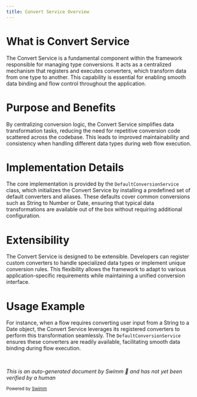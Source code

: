 ```yaml
---
title: Convert Service Overview
---
```

# What is Convert Service

The Convert Service is a fundamental component within the framework responsible for managing type conversions. It acts as a centralized mechanism that registers and executes converters, which transform data from one type to another. This capability is essential for enabling smooth data binding and flow control throughout the application.

# Purpose and Benefits

By centralizing conversion logic, the Convert Service simplifies data transformation tasks, reducing the need for repetitive conversion code scattered across the codebase. This leads to improved maintainability and consistency when handling different data types during web flow execution.

# Implementation Details

The core implementation is provided by the `DefaultConversionService` class, which initializes the Convert Service by installing a predefined set of default converters and aliases. These defaults cover common conversions such as String to Number or Date, ensuring that typical data transformations are available out of the box without requiring additional configuration.

# Extensibility

The Convert Service is designed to be extensible. Developers can register custom converters to handle specialized data types or implement unique conversion rules. This flexibility allows the framework to adapt to various application-specific requirements while maintaining a unified conversion interface.

# Usage Example

For instance, when a flow requires converting user input from a String to a Date object, the Convert Service leverages its registered converters to perform this transformation seamlessly. The `DefaultConversionService` ensures these converters are readily available, facilitating smooth data binding during flow execution.

&nbsp;

*This is an auto-generated document by Swimm 🌊 and has not yet been verified by a human*

<SwmMeta version="3.0.0" repo-id="Z2l0aHViJTNBJTNBc3ByaW5nLXdlYmZsb3ctRGVtb0phdmElM0ElM0F1bWFsaW5nYXN3YW1p" repo-name="spring-webflow-DemoJava"><sup>Powered by [Swimm](https://app.swimm.io/)</sup></SwmMeta>
